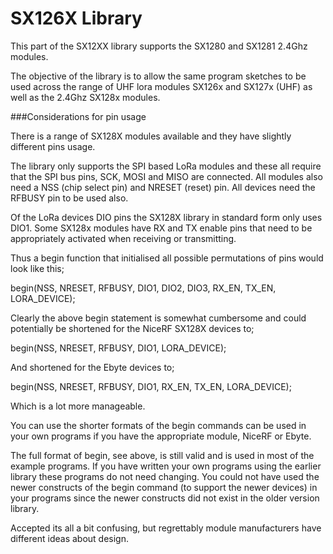 # SX126X Library
<cr>


This part of the SX12XX library supports the SX1280 and SX1281 2.4Ghz modules.

The objective of the library is to allow the same program sketches to be used across the range of UHF lora modules SX126x and SX127x (UHF) as well as the 2.4Ghz SX128x modules. 

###Considerations for pin usage

There is a range of SX128X modules available and they have slightly different pins usage. 

The library only supports the SPI based LoRa modules and these all require that the SPI bus pins, SCK, MOSI and MISO are connected. All modules also need a NSS (chip select pin) and NRESET (reset) pin. All devices need the RFBUSY pin to be used also. 

Of the LoRa devices DIO pins the SX128X library in standard form only uses DIO1. Some SX128x modules have RX and TX enable pins that need to be appropriately activated when receiving or transmitting.

Thus a begin function that initialised all possible permutations of pins would look like this;

begin(NSS, NRESET, RFBUSY, DIO1, DIO2, DIO3, RX\_EN, TX\_EN, LORA\_DEVICE);

Clearly the above begin statement is somewhat cumbersome and could potentially be shortened for the NiceRF SX128X devices to;

begin(NSS, NRESET, RFBUSY, DIO1, LORA\_DEVICE);

And shortened for the Ebyte devices to;

begin(NSS, NRESET, RFBUSY, DIO1, RX\_EN, TX\_EN, LORA\_DEVICE);

Which is a lot more manageable.

You can use the shorter formats of the begin commands can be used in your own programs if you have the appropriate module, NiceRF or Ebyte. 

The full format of begin, see above, is still valid and is used in most of the example programs. If you have written your own programs using the earlier library these programs do not need changing. You could not have used the newer constructs of the begin command (to support the newer devices) in your programs since the newer constructs did not exist in the older version library. 

Accepted its all a bit confusing, but regrettably module manufacturers have different ideas about design. 
